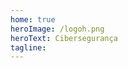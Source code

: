 ```yaml
---
home: true
heroImage: /logoh.png
heroText: Cibersegurança
tagline:
---
```


<div style="display: flex;margin: 10px;padding: 20px;">
    <ciber-card
    title="Boas práticas"
    subtitle="Confira uma lista de boas práticas para proteção dos das informações corporativas e pessoais."
    img="icon.svg"
    to="/guias/boas-praticas/"
    >
    </ciber-card>
    <ciber-card title="FaQ" subtitle="Esta com alguma dúvida? Consulte o guia de perguntas e respostas e fique informado." img="faq.svg" to="/faq/"> </ciber-card>
    <ciber-card title="Alertas" subtitle="Reunimos aqui os principais alertas tecnológicos de segurança para auxiliar as equipes de TI dos Jesúitas Brasil." img="alerta.svg" to="/alertas/"> </ciber-card>
</div>
